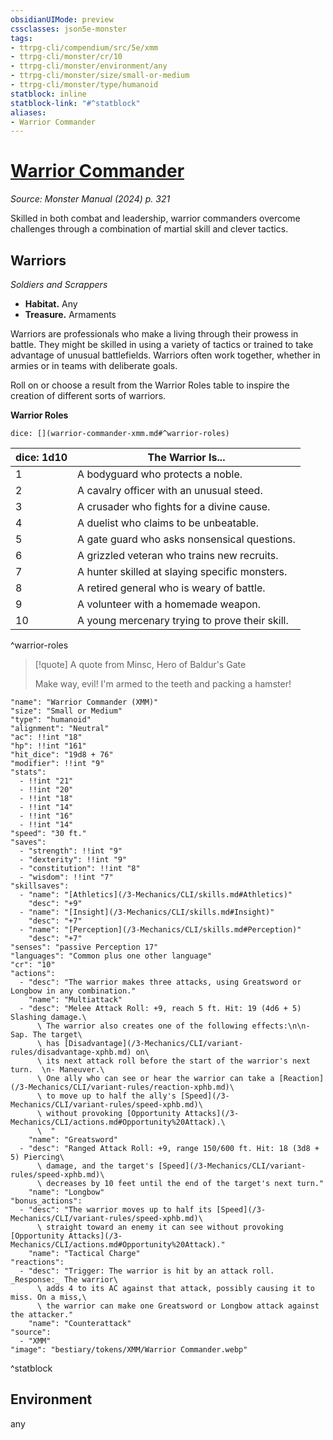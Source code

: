 ```yaml
---
obsidianUIMode: preview
cssclasses: json5e-monster
tags:
- ttrpg-cli/compendium/src/5e/xmm
- ttrpg-cli/monster/cr/10
- ttrpg-cli/monster/environment/any
- ttrpg-cli/monster/size/small-or-medium
- ttrpg-cli/monster/type/humanoid
statblock: inline
statblock-link: "#^statblock"
aliases:
- Warrior Commander
---
```

# [Warrior Commander](3-Mechanics\CLI\bestiary\humanoid/warrior-commander-xmm.md)
*Source: Monster Manual (2024) p. 321*  

Skilled in both combat and leadership, warrior commanders overcome challenges through a combination of martial skill and clever tactics.

## Warriors

*Soldiers and Scrappers*

- **Habitat.** Any  
- **Treasure.** Armaments  

Warriors are professionals who make a living through their prowess in battle. They might be skilled in using a variety of tactics or trained to take advantage of unusual battlefields. Warriors often work together, whether in armies or in teams with deliberate goals.

Roll on or choose a result from the Warrior Roles table to inspire the creation of different sorts of warriors.

**Warrior Roles**

`dice: [](warrior-commander-xmm.md#^warrior-roles)`

| dice: 1d10 | The Warrior Is... |
|------------|-------------------|
| 1 | A bodyguard who protects a noble. |
| 2 | A cavalry officer with an unusual steed. |
| 3 | A crusader who fights for a divine cause. |
| 4 | A duelist who claims to be unbeatable. |
| 5 | A gate guard who asks nonsensical questions. |
| 6 | A grizzled veteran who trains new recruits. |
| 7 | A hunter skilled at slaying specific monsters. |
| 8 | A retired general who is weary of battle. |
| 9 | A volunteer with a homemade weapon. |
| 10 | A young mercenary trying to prove their skill. |
^warrior-roles

> [!quote] A quote from Minsc, Hero of Baldur's Gate  
> 
> Make way, evil! I'm armed to the teeth and packing a hamster!


```statblock
"name": "Warrior Commander (XMM)"
"size": "Small or Medium"
"type": "humanoid"
"alignment": "Neutral"
"ac": !!int "18"
"hp": !!int "161"
"hit_dice": "19d8 + 76"
"modifier": !!int "9"
"stats":
  - !!int "21"
  - !!int "20"
  - !!int "18"
  - !!int "14"
  - !!int "16"
  - !!int "14"
"speed": "30 ft."
"saves":
  - "strength": !!int "9"
  - "dexterity": !!int "9"
  - "constitution": !!int "8"
  - "wisdom": !!int "7"
"skillsaves":
  - "name": "[Athletics](/3-Mechanics/CLI/skills.md#Athletics)"
    "desc": "+9"
  - "name": "[Insight](/3-Mechanics/CLI/skills.md#Insight)"
    "desc": "+7"
  - "name": "[Perception](/3-Mechanics/CLI/skills.md#Perception)"
    "desc": "+7"
"senses": "passive Perception 17"
"languages": "Common plus one other language"
"cr": "10"
"actions":
  - "desc": "The warrior makes three attacks, using Greatsword or Longbow in any combination."
    "name": "Multiattack"
  - "desc": "Melee Attack Roll: +9, reach 5 ft. Hit: 19 (4d6 + 5) Slashing damage.\
      \ The warrior also creates one of the following effects:\n\n- Sap. The target\
      \ has [Disadvantage](/3-Mechanics/CLI/variant-rules/disadvantage-xphb.md) on\
      \ its next attack roll before the start of the warrior's next turn.  \n- Maneuver.\
      \ One ally who can see or hear the warrior can take a [Reaction](/3-Mechanics/CLI/variant-rules/reaction-xphb.md)\
      \ to move up to half the ally's [Speed](/3-Mechanics/CLI/variant-rules/speed-xphb.md)\
      \ without provoking [Opportunity Attacks](/3-Mechanics/CLI/actions.md#Opportunity%20Attack).\
      \  "
    "name": "Greatsword"
  - "desc": "Ranged Attack Roll: +9, range 150/600 ft. Hit: 18 (3d8 + 5) Piercing\
      \ damage, and the target's [Speed](/3-Mechanics/CLI/variant-rules/speed-xphb.md)\
      \ decreases by 10 feet until the end of the target's next turn."
    "name": "Longbow"
"bonus_actions":
  - "desc": "The warrior moves up to half its [Speed](/3-Mechanics/CLI/variant-rules/speed-xphb.md)\
      \ straight toward an enemy it can see without provoking [Opportunity Attacks](/3-Mechanics/CLI/actions.md#Opportunity%20Attack)."
    "name": "Tactical Charge"
"reactions":
  - "desc": "Trigger: The warrior is hit by an attack roll. _Response:_ The warrior\
      \ adds 4 to its AC against that attack, possibly causing it to miss. On a miss,\
      \ the warrior can make one Greatsword or Longbow attack against the attacker."
    "name": "Counterattack"
"source":
  - "XMM"
"image": "bestiary/tokens/XMM/Warrior Commander.webp"
```
^statblock

## Environment

any
